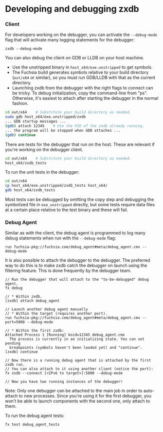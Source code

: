 # Developing and debugging zxdb

### Client

For developers working on the debugger, you can activate the `--debug-mode` flag that will activate
many logging statements for the debugger:

```
zxdb --debug-mode
```

You can also debug the client on GDB or LLDB on your host machine.

  * Use the unstripped binary in `host_x64/exe.unstripped` to get symbols.
  * The Fuchsia build generates symbols relative to your build directory (`out/x64` or similar), so
    you must run GDB/LLDB with that as the current directory.
  * Launching zxdb from the debugger with the right flags to connect can be tricky. To debug
    initialization, copy the command-line from "ps". Otherwise, it's easiest to attach after
    starting the debugger in the normal fashion.

```sh
cd out/x64    # Substitute your build directory as needed.
sudo gdb host_x64/exe.unstripped/zxdb
... GDB startup messages ...
(gdb) attach 12345    # Use the PID of the zxdb already running.
... the program will be stopped when GDB attaches ...
(gdb) continue
```

There are tests for the debugger that run on the host. These are relevant if you're working on the
debugger client.

```sh
cd out/x64    # Substitute your build directory as needed.
host_x64/zxdb_tests
```

To run the unit tests in the debugger:

```sh
cd out/x64
cp host_x64/exe.unstripped/zxdb_tests host_x64/
gdb host_x64/zxdb_tests
```

Most tests can be debugged by omitting the copy step and debugging the
symbolized file in `exe_unstripped` directly, but some tests require data files
at a certain place relative to the test binary and these will fail.

### Debug Agent

Similar as with the client, the debug agent is programmed to log many debug statements when run with
the `--debug-mode` flag:

```
run fuchsia-pkg://fuchsia.com/debug_agent#meta/debug_agent.cmx --debug-mode
```

It is also possible to attach the debugger to the debugger. The preferred way to do this is to make
zxdb catch the debugger on launch using the filtering feature. This is done frequently by the
debugger team.

```
// Run the debugger that will attach to the "to-be-debugged" debug agent.
fx debug

// * Within zxdb.
[zxdb] attach debug_agent

// Launch another debug agent manually
// * Within the target (requires another port).
run fuchsia-pkg://fuchsia.com/debug_agent#meta/debug_agent.cmx --port=5000 --debug-mode

// * Within the first zxdb:
Attached Process 1 [Running] koid=12345 debug_agent.cmx
  The process is currently in an initializing state. You can set pending
  breakpoints (symbols haven't been loaded yet) and "continue".
[zxdb] continue

// Now there is a running debug agent that is attached by the first zxdb run.
// You can also attach to it using another client (notice the port):
fx zxdb --connect [<IPv6 to target>]:5000 --debug-mode

// Now you have two running instances of the debugger!
```

Note: Only one debugger can be attached to the main job in order to auto-attach to new processes.
Since you're using it for the first debugger, you won't be able to launch components with the second
one, only attach to them.

To run the debug agent tests:

```
fx test debug_agent_tests
```
